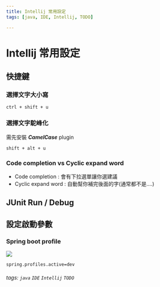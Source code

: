 ```yaml
---
title: Intellij 常用設定
tags: [java, IDE, Intellij, TODO]

---
```


# Intellij 常用設定

## 快捷鍵

### 選擇文字大小寫
```shell
ctrl + shift + u
```

### 選擇文字駝峰化
需先安裝 ***CamelCase*** plugin
```shell
shift + alt + u
```

###  Code completion vs Cyclic expand word
* Code completion : 會有下拉選單讓你選建議
* Cyclic expand word : 自動幫你補完後面的字(通常都不是....)

## JUnit Run / Debug

## 設定啟動參數

### Spring boot profile

![](https://i.imgur.com/2Tdh75D.png)


```shell=
spring.profiles.active=dev
```



###### tags: `java` `IDE` `Intellij` `TODO`